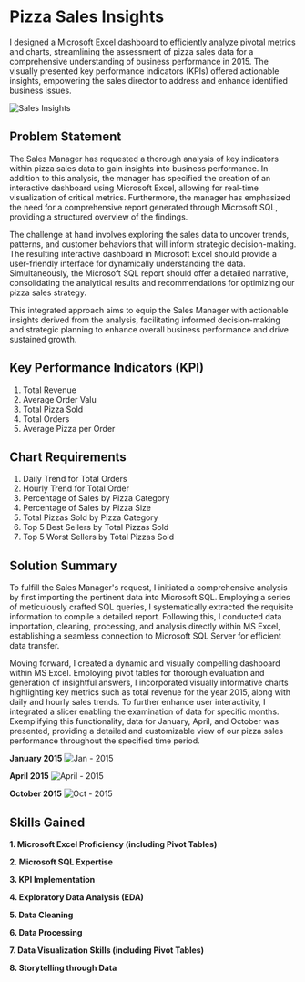 # Pizza Sales Insights 

I designed a Microsoft Excel dashboard to efficiently analyze pivotal metrics and charts, streamlining the assessment of pizza sales data for a comprehensive understanding of business performance in 2015. The visually presented key performance indicators (KPIs) offered actionable insights, empowering the sales director to address and enhance identified business issues.

![Sales Insights](https://github.com/AashishhSharmaa/Pizza_Sales_Power-BI_Dashboard/assets/152653168/7f1077eb-3021-4c9b-9ca9-ca57a4916075)

## Problem Statement

The Sales Manager has requested a thorough analysis of key indicators within pizza sales data to gain insights into business performance. In addition to this analysis, the manager has specified the creation of an interactive dashboard using Microsoft Excel, allowing for real-time visualization of critical metrics. Furthermore, the manager has emphasized the need for a comprehensive report generated through Microsoft SQL, providing a structured overview of the findings.

The challenge at hand involves exploring the sales data to uncover trends, patterns, and customer behaviors that will inform strategic decision-making. The resulting interactive dashboard in Microsoft Excel should provide a user-friendly interface for dynamically understanding the data. Simultaneously, the Microsoft SQL report should offer a detailed narrative, consolidating the analytical results and recommendations for optimizing our pizza sales strategy.

This integrated approach aims to equip the Sales Manager with actionable insights derived from the analysis, facilitating informed decision-making and strategic planning to enhance overall business performance and drive sustained growth.

## Key Performance Indicators (KPI)

1. Total Revenue
2. Average Order Valu
3. Total Pizza Sold
4. Total Orders
5. Average Pizza per Order

## Chart Requirements

1. Daily Trend for Total Orders
2. Hourly Trend for Total Order
3. Percentage of Sales by Pizza Category
4. Percentage of Sales by Pizza Size
5. Total Pizzas Sold by Pizza Category
6. Top 5 Best Sellers by Total Pizzas Sold
7. Top 5 Worst Sellers by Total Pizzas Sold

## Solution Summary

To fulfill the Sales Manager's request, I initiated a comprehensive analysis by first importing the pertinent data into Microsoft SQL. Employing a series of meticulously crafted SQL queries, I systematically extracted the requisite information to compile a detailed report. Following this, I conducted data importation, cleaning, processing, and analysis directly within MS Excel, establishing a seamless connection to Microsoft SQL Server for efficient data transfer.

Moving forward, I created a dynamic and visually compelling dashboard within MS Excel. Employing pivot tables for thorough evaluation and generation of insightful answers, I incorporated visually informative charts highlighting key metrics such as total revenue for the year 2015, along with daily and hourly sales trends. To further enhance user interactivity, I integrated a slicer enabling the examination of data for specific months. Exemplifying this functionality, data for January, April, and October was presented, providing a detailed and customizable view of our pizza sales performance throughout the specified time period.

**January 2015**
![Jan - 2015](https://github.com/AashishhSharmaa/Pizza_Sales_Power-BI_Dashboard/assets/152653168/c895258c-fe01-452d-a7a7-14b34adb6373)

**April 2015**
![April - 2015](https://github.com/AashishhSharmaa/Pizza_Sales_Power-BI_Dashboard/assets/152653168/a17db4aa-5879-4bdf-a929-9c4d1aaee078)

**October 2015**
![Oct - 2015](https://github.com/AashishhSharmaa/Pizza_Sales_Power-BI_Dashboard/assets/152653168/af89e17e-7f4f-4c82-9ea3-eb4ed754dc98)

## Skills Gained

**1. Microsoft Excel Proficiency (including Pivot Tables)**

**2. Microsoft SQL Expertise**

**3. KPI Implementation**

**4. Exploratory Data Analysis (EDA)**

**5. Data Cleaning**

**6. Data Processing**

**7. Data Visualization Skills (including Pivot Tables)**

**8. Storytelling through Data**














